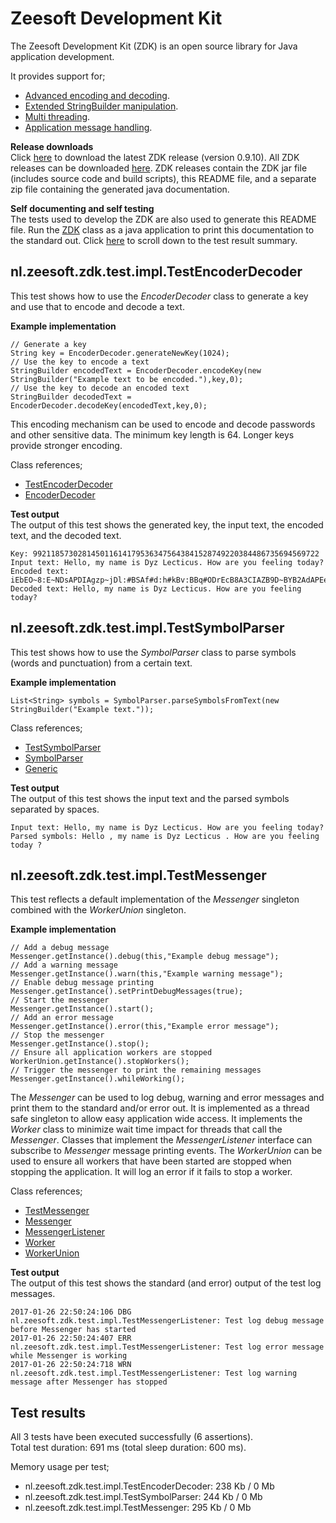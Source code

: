 Zeesoft Development Kit
=======================
The Zeesoft Development Kit (ZDK) is an open source library for Java application development.

It provides support for;
 * [Advanced encoding and decoding](#nlzeesoftzdktestimpltestencoderdecoder).
 * [Extended StringBuilder manipulation](#nlzeesoftzdktestimpltestsymbolparser).
 * [Multi threading](#nlzeesoftzdktestimpltestmessenger).
 * [Application message handling](#nlzeesoftzdktestimpltestmessenger).

**Release downloads**  
Click [here](https://github.com/DyzLecticus/Zeesoft/raw/master/V3.0/ZDK/releases/zdk-0.9.10.zip) to download the latest ZDK release (version 0.9.10).
All ZDK releases can be downloaded [here](https://github.com/DyzLecticus/Zeesoft/tree/master/V3.0/ZDK/releases).
ZDK releases contain the ZDK jar file (includes source code and build scripts), this README file, and a separate zip file containing the generated java documentation.

**Self documenting and self testing**  
The tests used to develop the ZDK are also used to generate this README file.
Run the [ZDK](https://github.com/DyzLecticus/Zeesoft/blob/master/V3.0/ZDK/src/nl/zeesoft/zdk/test/impl/ZDK.java) class as a java application to print this documentation to the standard out.
Click [here](#test-results) to scroll down to the test result summary.

nl.zeesoft.zdk.test.impl.TestEncoderDecoder
-------------------------------------------
This test shows how to use the *EncoderDecoder* class to generate a key and use that to encode and decode a text.

**Example implementation**  
~~~~
// Generate a key
String key = EncoderDecoder.generateNewKey(1024);
// Use the key to encode a text
StringBuilder encodedText = EncoderDecoder.encodeKey(new StringBuilder("Example text to be encoded."),key,0);
// Use the key to decode an encoded text
StringBuilder decodedText = EncoderDecoder.decodeKey(encodedText,key,0);
~~~~

This encoding mechanism can be used to encode and decode passwords and other sensitive data.
The minimum key length is 64. Longer keys provide stronger encoding.

Class references;  
 * [TestEncoderDecoder](https://github.com/DyzLecticus/Zeesoft/blob/master/V3.0/ZDK/src/nl/zeesoft/zdk/test/impl/TestEncoderDecoder.java)
 * [EncoderDecoder](https://github.com/DyzLecticus/Zeesoft/blob/master/V3.0/ZDK/src/nl/zeesoft/zdk/EncoderDecoder.java)

**Test output**  
The output of this test shows the generated key, the input text, the encoded text, and the decoded text.
~~~~
Key: 9921185730281450116141795363475643841528749220384486735694569722
Input text: Hello, my name is Dyz Lecticus. How are you feeling today?
Encoded text: iEbEO~8:E~NDsAPDIAgzp~jDl:#BSAf#d:h#kBv:BBq#ODrEcB8A3CIAZB9D~BYB2AdAPEe~d:nBj~KDaD3BsEI:E~p#4AGEABYBMEdBYDZAtBoCEF2A0
Decoded text: Hello, my name is Dyz Lecticus. How are you feeling today?
~~~~

nl.zeesoft.zdk.test.impl.TestSymbolParser
-----------------------------------------
This test shows how to use the *SymbolParser* class to parse symbols (words and punctuation) from a certain text.

**Example implementation**  
~~~~
List<String> symbols = SymbolParser.parseSymbolsFromText(new StringBuilder("Example text."));
~~~~

Class references;  
 * [TestSymbolParser](https://github.com/DyzLecticus/Zeesoft/blob/master/V3.0/ZDK/src/nl/zeesoft/zdk/test/impl/TestSymbolParser.java)
 * [SymbolParser](https://github.com/DyzLecticus/Zeesoft/blob/master/V3.0/ZDK/src/nl/zeesoft/zdk/SymbolParser.java)
 * [Generic](https://github.com/DyzLecticus/Zeesoft/blob/master/V3.0/ZDK/src/nl/zeesoft/zdk/Generic.java)

**Test output**  
The output of this test shows the input text and the parsed symbols separated by spaces.
~~~~
Input text: Hello, my name is Dyz Lecticus. How are you feeling today?
Parsed symbols: Hello , my name is Dyz Lecticus . How are you feeling today ?
~~~~

nl.zeesoft.zdk.test.impl.TestMessenger
--------------------------------------
This test reflects a default implementation of the *Messenger* singleton combined with the *WorkerUnion* singleton.

**Example implementation**  
~~~~
// Add a debug message
Messenger.getInstance().debug(this,"Example debug message");
// Add a warning message
Messenger.getInstance().warn(this,"Example warning message");
// Enable debug message printing
Messenger.getInstance().setPrintDebugMessages(true);
// Start the messenger
Messenger.getInstance().start();
// Add an error message
Messenger.getInstance().error(this,"Example error message");
// Stop the messenger
Messenger.getInstance().stop();
// Ensure all application workers are stopped
WorkerUnion.getInstance().stopWorkers();
// Trigger the messenger to print the remaining messages
Messenger.getInstance().whileWorking();
~~~~

The *Messenger* can be used to log debug, warning and error messages and print them to the standard and/or error out.
It is implemented as a thread safe singleton to allow easy application wide access.
It implements the *Worker* class to minimize wait time impact for threads that call the *Messenger*.
Classes that implement the *MessengerListener* interface can subscribe to *Messenger* message printing events.
The *WorkerUnion* can be used to ensure all workers that have been started are stopped when stopping the application.
It will log an error if it fails to stop a worker.

Class references;  
 * [TestMessenger](https://github.com/DyzLecticus/Zeesoft/blob/master/V3.0/ZDK/src/nl/zeesoft/zdk/test/impl/TestMessenger.java)
 * [Messenger](https://github.com/DyzLecticus/Zeesoft/blob/master/V3.0/ZDK/src/nl/zeesoft/zdk/messenger/Messenger.java)
 * [MessengerListener](https://github.com/DyzLecticus/Zeesoft/blob/master/V3.0/ZDK/src/nl/zeesoft/zdk/messenger/MessengerListener.java)
 * [Worker](https://github.com/DyzLecticus/Zeesoft/blob/master/V3.0/ZDK/src/nl/zeesoft/zdk/thread/Worker.java)
 * [WorkerUnion](https://github.com/DyzLecticus/Zeesoft/blob/master/V3.0/ZDK/src/nl/zeesoft/zdk/thread/WorkerUnion.java)

**Test output**  
The output of this test shows the standard (and error) output of the test log messages.
~~~~
2017-01-26 22:50:24:106 DBG nl.zeesoft.zdk.test.impl.TestMessengerListener: Test log debug message before Messenger has started
2017-01-26 22:50:24:407 ERR nl.zeesoft.zdk.test.impl.TestMessengerListener: Test log error message while Messenger is working
2017-01-26 22:50:24:718 WRN nl.zeesoft.zdk.test.impl.TestMessengerListener: Test log warning message after Messenger has stopped
~~~~

Test results
------------
All 3 tests have been executed successfully (6 assertions).  
Total test duration: 691 ms (total sleep duration: 600 ms).  

Memory usage per test;  
 * nl.zeesoft.zdk.test.impl.TestEncoderDecoder: 238 Kb / 0 Mb
 * nl.zeesoft.zdk.test.impl.TestSymbolParser: 244 Kb / 0 Mb
 * nl.zeesoft.zdk.test.impl.TestMessenger: 295 Kb / 0 Mb
